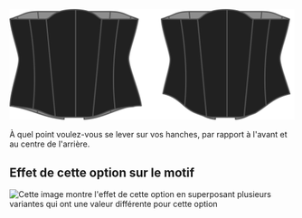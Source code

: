 ![L'option de montée de la hanche sur Cathrin](./hiprise.svg)

À quel point voulez-vous se lever sur vos hanches, par rapport à l'avant et au centre de l'arrière.

## Effet de cette option sur le motif

![Cette image montre l'effet de cette option en superposant plusieurs variantes qui ont une valeur différente pour cette option](cathrin\_hiprise\_sample.svg "Effet de cette option sur le motif")
